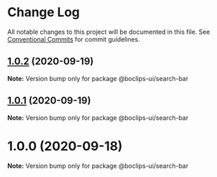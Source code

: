 # Change Log

All notable changes to this project will be documented in this file.
See [Conventional Commits](https://conventionalcommits.org) for commit guidelines.

## [1.0.2](https://github.com/boclips/boclips-ui/compare/@boclips-ui/search-bar@1.0.1...@boclips-ui/search-bar@1.0.2) (2020-09-19)

**Note:** Version bump only for package @boclips-ui/search-bar





## [1.0.1](https://github.com/boclips/boclips-ui/compare/@boclips-ui/search-bar@1.0.0...@boclips-ui/search-bar@1.0.1) (2020-09-19)

**Note:** Version bump only for package @boclips-ui/search-bar





# 1.0.0 (2020-09-18)

**Note:** Version bump only for package @boclips-ui/search-bar
